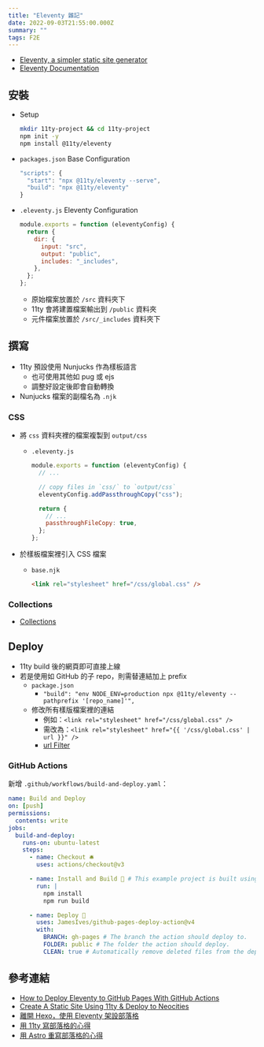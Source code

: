 ```yaml
---
title: "Eleventy 雜記"
date: 2022-09-03T21:55:00.000Z
summary: ""
tags: F2E
---
```


- [Eleventy, a simpler static site generator](https://www.11ty.dev/)
- [Eleventy Documentation](https://www.11ty.dev/docs/)

## 安裝

- Setup
  ```bash
  mkdir 11ty-project && cd 11ty-project
  npm init -y
  npm install @11ty/eleventy
  ```
- `packages.json` Base Configuration
  ```javascript
  "scripts": {
    "start": "npx @11ty/eleventy --serve",
    "build": "npx @11ty/eleventy"
  }
  ```
- `.eleventy.js` Eleventy Configuration
  ```javascript
  module.exports = function (eleventyConfig) {
    return {
      dir: {
        input: "src",
        output: "public",
        includes: "_includes",
      },
    };
  };
  ```
  - 原始檔案放置於 `/src` 資料夾下
  - 11ty 會將建置檔案輸出到 `/public` 資料夾
  - 元件檔案放置於 `/src/_includes` 資料夾下

## 撰寫

- 11ty 預設使用 Nunjucks 作為樣板語言
  - 也可使用其他如 pug 或 ejs
  - 調整好設定後即會自動轉換
- Nunjucks 檔案的副檔名為 `.njk`

### CSS

- 將 `css` 資料夾裡的檔案複製到 `output/css`

  - `.eleventy.js`

    ```javascript
    module.exports = function (eleventyConfig) {
      // ...

      // copy files in `css/` to `output/css`
      eleventyConfig.addPassthroughCopy("css");

      return {
        // ...
        passthroughFileCopy: true,
      };
    };
    ```

- 於樣板檔案裡引入 CSS 檔案
  - `base.njk`
    ```html
    <link rel="stylesheet" href="/css/global.css" />
    ```

### Collections

- [Collections](https://www.11ty.dev/docs/collections/)

## Deploy

- 11ty build 後的網頁即可直接上線
- 若是使用如 GitHub 的子 repo，則需替連結加上 prefix
  - `package.json`
    - `"build": "env NODE_ENV=production npx @11ty/eleventy --pathprefix '[repo_name]'",`
  - 修改所有樣版檔案裡的連結
    - 例如：`<link rel="stylesheet" href="/css/global.css" />`
    - 需改為：`<link rel="stylesheet" href="{{ '/css/global.css' | url }}" />`
    - [url Filter](https://www.11ty.dev/docs/filters/url/)

### GitHub Actions

新增 `.github/workflows/build-and-deploy.yaml`：

```yaml
name: Build and Deploy
on: [push]
permissions:
  contents: write
jobs:
  build-and-deploy:
    runs-on: ubuntu-latest
    steps:
      - name: Checkout 🛎️
        uses: actions/checkout@v3

      - name: Install and Build 🔧 # This example project is built using npm and outputs the result to the 'build' folder. Replace with the commands required to build your project, or remove this step entirely if your site is pre-built.
        run: |
          npm install
          npm run build

      - name: Deploy 🚀
        uses: JamesIves/github-pages-deploy-action@v4
        with:
          BRANCH: gh-pages # The branch the action should deploy to.
          FOLDER: public # The folder the action should deploy.
          CLEAN: true # Automatically remove deleted files from the deploy branch
```

## 參考連結

- [How to Deploy Eleventy to GitHub Pages With GitHub Actions](https://www.rockyourcode.com/how-to-deploy-eleventy-to-github-pages-with-github-actions/)
- [Create A Static Site Using 11ty & Deploy to Neocities](https://www.flamedfury.com/guides/11ty-homepage-neocities/)
- [離開 Hexo，使用 Eleventy 架設部落格](https://frannn.dev/posts/82901432/)
- [用 11ty 寫部落格的心得](https://lavif.me/post/11ty-blog)
- [用 Astro 重寫部落格的心得](https://lavif.me/post/astro-blog)
